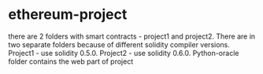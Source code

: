# ethereum-project
there are 2 folders with smart contracts - project1 and project2. There are in two separate folders because of different solidity compiler versions.
Project1 - use solidity 0.5.0.
Project2 - use solidity 0.6.0.
Python-oracle folder contains the web part of project

